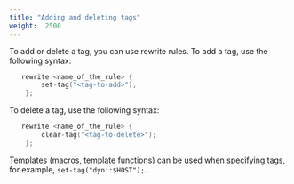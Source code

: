 ```yaml
---
title: "Adding and deleting tags"
weight:  2500
---
```

<!-- DISCLAIMER: This file is based on the syslog-ng Open Source Edition documentation https://github.com/balabit/syslog-ng-ose-guides/commit/2f4a52ee61d1ea9ad27cb4f3168b95408fddfdf2 and is used under the terms of The syslog-ng Open Source Edition Documentation License. The file has been modified by Axoflow. -->

To add or delete a tag, you can use rewrite rules. To add a tag, use the following syntax:

```c
   rewrite <name_of_the_rule> {
        set-tag("<tag-to-add>");
    };
```

To delete a tag, use the following syntax:

```c
   rewrite <name_of_the_rule> {
        clear-tag("<tag-to-delete>");
    };
```

Templates (macros, template functions) can be used when specifying tags, for example, `set-tag("dyn::$HOST");`.
